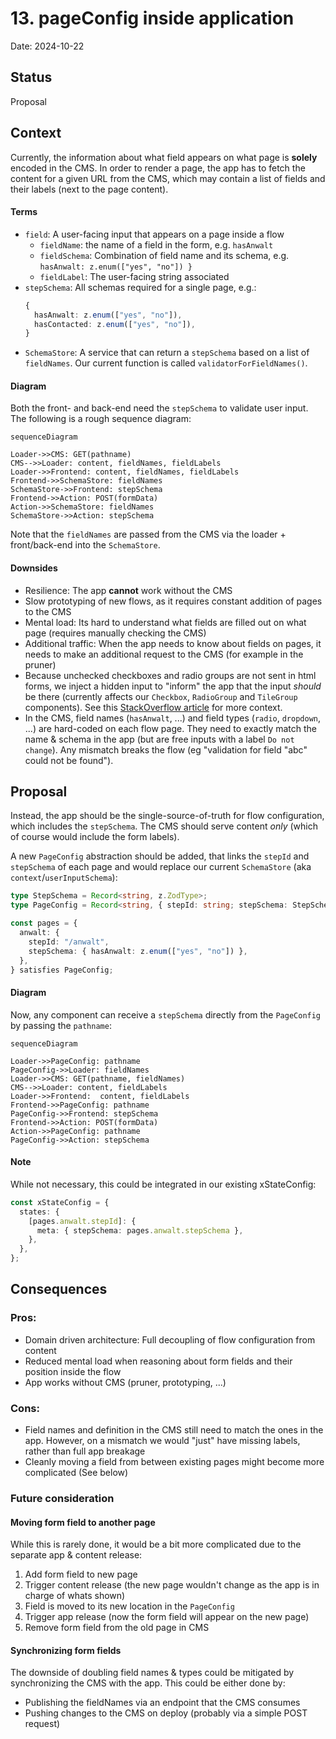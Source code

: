 # 13. pageConfig inside application

Date: 2024-10-22

## Status

Proposal

## Context

Currently, the information about what field appears on what page is **solely** encoded in the CMS. In order to render a page, the app has to fetch the content for a given URL from the CMS, which may contain a list of fields and their labels (next to the page content).

#### Terms

- `field`: A user-facing input that appears on a page inside a flow
  - `fieldName`: the name of a field in the form, e.g. `hasAnwalt`
  - `fieldSchema`: Combination of field name and its schema, e.g. `hasAnwalt: z.enum(["yes", "no"]) }`
  - `fieldLabel`: The user-facing string associated
- `stepSchema`: All schemas required for a single page, e.g.:
  ```typescript
  {
    hasAnwalt: z.enum(["yes", "no"]),
    hasContacted: z.enum(["yes", "no"]),
  }
  ```
- `SchemaStore`: A service that can return a `stepSchema` based on a list of `fieldNames`. Our current function is called `validatorForFieldNames()`.

#### Diagram

Both the front- and back-end need the `stepSchema` to validate user input. The following is a rough sequence diagram:

```mermaid
sequenceDiagram

Loader->>CMS: GET(pathname)
CMS-->>Loader: content, fieldNames, fieldLabels
Loader->>Frontend: content, fieldNames, fieldLabels
Frontend->>SchemaStore: fieldNames
SchemaStore->>Frontend: stepSchema
Frontend->>Action: POST(formData)
Action->>SchemaStore: fieldNames
SchemaStore->>Action: stepSchema
```

Note that the `fieldNames` are passed from the CMS via the loader + front/back-end into the `SchemaStore`.

#### Downsides

- Resilience: The app **cannot** work without the CMS
- Slow prototyping of new flows, as it requires constant addition of pages to the CMS
- Mental load: Its hard to understand what fields are filled out on what page (requires manually checking the CMS)
- Additional traffic: When the app needs to know about fields on pages, it needs to make an additional request to the CMS (for example in the pruner)
- Because unchecked checkboxes and radio groups are not sent in html forms, we inject a hidden input to "inform" the app that the input _should_ be there (currently affects our `Checkbox`, `RadioGroup` and `TileGroup` components). See this [StackOverflow article](https://stackoverflow.com/a/1992745) for more context.
- In the CMS, field names (`hasAnwalt`, ...) and field types (`radio`, `dropdown`, ...) are hard-coded on each flow page. They need to exactly match the name & schema in the app (but are free inputs with a label `Do not change`). Any mismatch breaks the flow (eg "validation for field "abc" could not be found").

## Proposal

Instead, the app should be the single-source-of-truth for flow configuration, which includes the `stepSchema`. The CMS should serve content _only_ (which of course would include the form labels).

A new `PageConfig` abstraction should be added, that links the `stepId` and `stepSchema` of each page and would replace our current `SchemaStore` (aka `context`/`userInputSchema`):

```typescript
type StepSchema = Record<string, z.ZodType>;
type PageConfig = Record<string, { stepId: string; stepSchema: StepSchema }>;

const pages = {
  anwalt: {
    stepId: "/anwalt",
    stepSchema: { hasAnwalt: z.enum(["yes", "no"]) },
  },
} satisfies PageConfig;
```

#### Diagram

Now, any component can receive a `stepSchema` directly from the `PageConfig` by passing the `pathname`:

```mermaid
sequenceDiagram

Loader->>PageConfig: pathname
PageConfig->>Loader: fieldNames
Loader->>CMS: GET(pathname, fieldNames)
CMS-->>Loader: content, fieldLabels
Loader->>Frontend:  content, fieldLabels
Frontend->>PageConfig: pathname
PageConfig->>Frontend: stepSchema
Frontend->>Action: POST(formData)
Action->>PageConfig: pathname
PageConfig->>Action: stepSchema
```

#### Note

While not necessary, this could be integrated in our existing xStateConfig:

```typescript
const xStateConfig = {
  states: {
    [pages.anwalt.stepId]: {
      meta: { stepSchema: pages.anwalt.stepSchema },
    },
  },
};
```

## Consequences

### Pros:

- Domain driven architecture: Full decoupling of flow configuration from content
- Reduced mental load when reasoning about form fields and their position inside the flow
- App works without CMS (pruner, prototyping, ...)

### Cons:

- Field names and definition in the CMS still need to match the ones in the app. However, on a mismatch we would "just" have missing labels, rather than full app breakage
- Cleanly moving a field from between existing pages might become more complicated (See below)

### Future consideration

#### Moving form field to another page

While this is rarely done, it would be a bit more complicated due to the separate app & content release:

1. Add form field to new page
2. Trigger content release (the new page wouldn't change as the app is in charge of whats shown)
3. Field is moved to its new location in the `PageConfig`
4. Trigger app release (now the form field will appear on the new page)
5. Remove form field from the old page in CMS

#### Synchronizing form fields

The downside of doubling field names & types could be mitigated by synchronizing the CMS with the app. This could be either done by:

- Publishing the fieldNames via an endpoint that the CMS consumes
- Pushing changes to the CMS on deploy (probably via a simple POST request)
